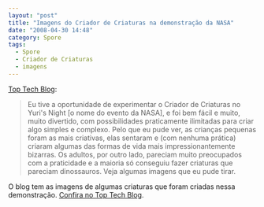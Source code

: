 ```yaml
---
layout: "post"
title: "Imagens do Criador de Criaturas na demonstração da NASA"
date: "2008-04-30 14:48"
category: Spore
tags:
  - Spore
  - Criador de Criaturas
  - imagens
---
```


[Top Tech Blog](http://www.blogtoptech.info/2008/04/28/spore-creature-creator-available-in-june/):

> Eu tive a oportunidade de experimentar o Criador de Criaturas no Yuri's Night [o nome do evento da NASA], e foi bem fácil e muito, muito divertido, com possibilidades praticamente ilimitadas para criar algo simples e complexo. Pelo que eu pude ver, as crianças pequenas foram as mais criativas, elas sentaram e (com nenhuma prática) criaram algumas das formas de vida mais impressionantemente bizarras. Os adultos, por outro lado, pareciam muito preocupados com a praticidade e a maioria só conseguiu fazer criaturas que pareciam dinossauros. Veja algumas imagens que eu pude tirar.

O blog tem as imagens de algumas criaturas que foram criadas nessa demonstração. [Confira no Top Tech Blog](http://www.blogtoptech.info/2008/04/28/spore-creature-creator-available-in-june/).
